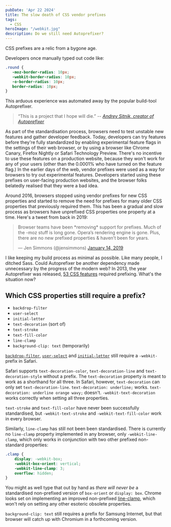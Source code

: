 ```yaml
---
pubDate: 'Apr 22 2024'
title: The slow death of CSS vendor prefixes 
tags:
  - CSS
heroImage: "/webkit.jpg"
description: Do we still need Autoprefixer?
---
```


CSS prefixes are a relic from a bygone age.

Developers once manually typed out code like:

```css
.round {
   -moz-border-radius: 10px;
   -webkit-border-radius: 10px;
   -o-border-radius: 10px;
   border-radius: 10px;
}
```

This arduous experience was automated away by the popular build-tool Autoprefixer.  

> “This is a project that I hope will die.”
> -- <cite>[Andrey Sitnik, creator of Autoprefixer][1]</cite>

[1]: https://x.com/sitnikcode/status/1681409857281245186?s=46

As part of the standardisation process, browsers need to test unstable new features and gather developer feedback. Today, developers can try features before they're fully standardized by enabling experimental feature flags in the settings of their web browser, or by using a browser like Chrome Canary, Firefox Nightly or Safari Technology Preview. There's no incentive to use these features on a production website, because they won't work for any of your users (other than the 0.0001% who have turned on the feature flag.) In the earlier days of the web, vendor prefixes were used as a way for browsers to try out experimental features. Developers started using these prefixes on user-facing production websites, and the browser folks belatedly realised that they were a bad idea.

Around 2016, browsers stopped using vendor prefixes for new CSS properties and started to remove the need for prefixes for many older CSS properties that previously required them. This has been a gradual and slow process as browsers have unprefixed CSS properties one property at a time. Here's a tweet from back in 2019:

<blockquote class="twitter-tweet" data-conversation="none"><p lang="en" dir="ltr">Browser teams have been *removing* support for prefixes. Much of the -moz stuff is long gone. Opera’s rendering engine is gone. Plus, there are no new prefixed properties &amp; haven’t been for years.</p>&mdash; Jen Simmons (@jensimmons) <a href="https://twitter.com/jensimmons/status/1084921105444491265?ref_src=twsrc%5Etfw">January 14, 2019</a></blockquote> <script async src="https://platform.twitter.com/widgets.js" charset="utf-8"></script>

I like keeping my build process as minimal as possible. Like many people, I ditched Sass. Could Autoprefixer be another dependency made unnecessary by the progress of the modern web? In 2013, the year Autoprefixer was released, [53 CSS features](https://css-tricks.com/is-vendor-prefixing-dead/) required prefixing. What's the situation now?

## Which CSS properties still require a prefix?

- `backdrop-filter`
- `user-select`
- `initial-letter`
- `text-decoration` (sort of)
- `text-stroke`
- `text-fill-color`
- `line-clamp`
- `background-clip: text` (temporarily)

[`backdrop-filter`](https://caniuse.com/css-backdrop-filter), [`user-select`](https://caniuse.com/user-select-none) and [`initial-letter`](https://caniuse.com/css-initial-letter) still require a `-webkit-` prefix in Safari. 

Safari supports `text-decoration-color`, `text-decoration-line` and `text-decoration-style` without a prefix. The `text-decoration` property is meant to work as a shorthand for all three. In Safari, however, `text-decoration` can only set `text-decoration-line`. `text-decoration: underline;` works.  `text-decoration: underline orange wavy;` doesn't. `-webkit-text-decoration` works correctly when setting all three properties.

`text-stroke` and `text-fill-color` have never been successfully standardised, but `-webkit-text-stroke` and  `-webkit-text-fill-color` work in every browser. 

Similarly, `line-clamp` has still not been been standardised. There is currently no `line-clamp` property implemented in any browser, only `-webkit-line-clamp`, which only works in conjunction with two other prefixed non-standard properties:

```css
.clamp {  
    display: -webkit-box;
    -webkit-box-orient: vertical;
    -webkit-line-clamp: 3;
    overflow: hidden;
}
```

You might as well type that out by hand as _there will never be_ a standardised non-prefixed version of `box-orient` or `display: box`. Chrome looks set on implementing an improved non-prefixed [line-clamp](https://groups.google.com/a/chromium.org/g/blink-dev/c/CWP5rb--Gyk), which won't rely on setting any other esoteric obsolete properties.

`background-clip: text` still requires a prefix for Samsung Internet, but that browser will catch up with Chromium in a forthcoming version.